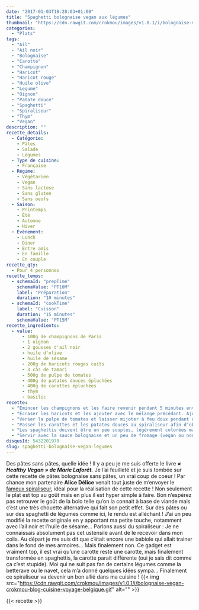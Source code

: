 ```yaml
---
date: "2017-01-03T18:28:03+01:00"
title: "Spaghetti bolognaise vegan aux légumes"
thumbnail: "https://cdn.rawgit.com/crokmou/images/v1.0.1/i/bolognaise-vegan-crokmou-blog-cuisine-voyage-belgique-3.jpg"
categories:
  - "Plats"
tags:
  - "Ail"
  - "Ail noir"
  - "Bolognaise"
  - "Carotte"
  - "Champignon"
  - "Haricot"
  - "Haricot rouge"
  - "Huile olive"
  - "Legume"
  - "Oignon"
  - "Patate douce"
  - "Spaghetti"
  - "Spiraliseur"
  - "Thym"
  - "Vegan"
description: ""
recette_details:
  - Catégorie:
    - Pâtes
    - Salade
    - Légumes
  - Type de cuisine:
    - Française  
  - Régime:
    - Végétarien
    - Vegan
    - Sans lactose
    - Sans gluten
    - Sans oeufs
  - Saison:
    - Printemps
    - Été
    - Automne
    - Hiver
  - Évènement:
    - Lunch
    - Diner
    - Entre amis
    - En famille
    - En couple
recette_qty:
  - Pour 4 personnes
recette_temps:
  - schemaId: "prepTime"
    schemaValue: "PT10M"
    label: "Préparation"
    duration: "10 minutes"
  - schemaId: "cookTime"
    label: "Cuisson"
    duration: "15 minutes"
    schemaValue: "PT15M"
recette_ingredients:
  - value:
      - 100g de champignons de Paris
      - 1 oignon
      - 2 gousses d'ail noir
      - huile d'olive
      - huile de sésame
      - 200g de haricots rouges cuits
      - 3 càs de tamari
      - 500g de pulpe de tomates
      - 400g de patates douces épluchées
      - 400g de carottes épluchées
      - thym
      - basilic
recette:
  - "Emincer les champignons et les faire revenir pendant 5 minutes environ dans un peu d’huile d’olive avec l’oignon, l’ail, le basilic et le thym."
  - "Ecraser les haricots et les ajouter avec le mélange précédant. Ajouter le tamari et cuire quelques minutes."
  - "Verser la pulpe de tomates et laisser mijoter à feu doux pendant une dizaine de minutes"
  - "Passer les carottes et les patates douces au spiraliseur afin d’obtenir de fins spaghettis. Les faire sauter à feu vif dans un peu d’huile d’olive et de sésame."
  - "Les spaghettis doivent être un peu souples, légèrement colorées mais encore fermes"
  - "Servir avec la sauce bolognaise et un peu de fromage (vegan ou non)   Et vous, tentés par ce type de cuisine ? Après quelques essais j’ai vraiment adopté ce spiraliseur, c’est vraiment le top pour changer un peu de la routine et manger un peu plus de légumes ! Sympa à tester avec des fruits également : une petite pomme avec un peu de sucre, c’est simple et bon !"
disqusId: 5432201970
slug: spaghetti-bolognaise-vegan-legumes
---
```


Des pâtes sans pâtes, quelle idée ! Il y a peu je me suis offerte le livre
**_« Healthy Vegan » de Marie Laforêt._** Je l’ai feuilleté et je suis tombée
sur cette recette de pâtes bolognaise sans pâtes, un vrai coup de coeur ! Par
chance mon partenaire **Alice Délice** venait tout juste de m’envoyer le
[fameux spiraliseur](https://www.alicedelice.com/mandoline-de-cuisine/spiraliseur-3-lames-1017011.html),
idéal pour la réalisation de cette recette ! Non seulement le plat est top au
goût mais en plus il est hyper simple à faire. Bon n’espérez pas retrouver le
goût de la bolo telle qu’on la connait à base de viande mais c’est une très
chouette alternative qui fait son petit effet. Sur des pâtes ou sur des
spaghetti de légumes comme ici, le rendu est alléchant ! J’ai un peu modifié la
recette originale en y apportant ma petite touche, notamment avec l’ail noir et
l’huile de sésame… Parlons aussi du spiraliseur : Je ne connaissais absolument
pas cet ustensile avant de le recevoir dans mon colis. Au départ je me suis dit
que c’était encore une babiole qui allait trainer dans le fond de mes armoires…
Mais finalement non. Ce gadget est vraiment top, il est vrai qu’une carotte
reste une carotte, mais finalement transformée en spaghettis, la carotte parait
différente (oui je sais dit comme ça c’est stupide). Moi qui ne suit pas fan de
certains légumes comme la betterave ou le navet, cela m’a donné quelques idées
sympa… Finalement ce spiraliseur va devenir un bon allié dans ma cuisine !   {{<
img
src="https://cdn.rawgit.com/crokmou/images/v1.0.1/i/bolognaise-vegan-crokmou-blog-cuisine-voyage-belgique.gif"
alt="" >}}

{{< recette >}}
